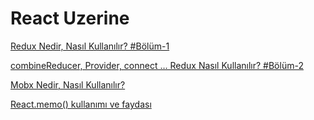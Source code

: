 # React Uzerine

[Redux Nedir, Nasıl Kullanılır? #Bölüm-1](https://medium.com/@erdemuslu/redux-nedir-nas%C4%B1l-kullan%C4%B1l%C4%B1r-b%C3%B6l%C3%BCm-1-4dad7a0f3b57)

[combineReducer, Provider, connect … Redux Nasıl Kullanılır? #Bölüm-2](https://medium.com/@erdemuslu/combinereducer-provider-connect-redux-nas%C4%B1l-kullan%C4%B1l%C4%B1r-b%C3%B6l%C3%BCm-2-b70a8b70d50a)

[Mobx Nedir, Nasıl Kullanılır?](https://medium.com/@erdemuslu/mobx-nedir-nas%C4%B1l-kullan%C4%B1l%C4%B1r-78a2e9cd205b)

[React.memo() kullanımı ve faydası](https://medium.com/@erdemuslu/react-memo-kullan%C4%B1m%C4%B1-ve-faydas%C4%B1-faab0ab3748b)
